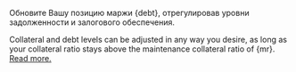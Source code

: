 Обновите Вашу позицию маржи {debt}, отрегулировав уровни задолженности и залогового обеспечения.

Collateral and debt levels can be adjusted in any way you desire, as long as your collateral ratio stays above the maintenance collateral ratio of {mr}. [Read more.](dex/shorting)